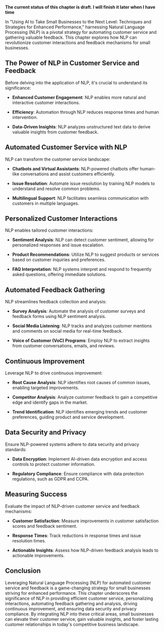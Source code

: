 **The current status of this chapter is draft. I will finish it later when I have time**

In "Using AI to Take Small Businesses to the Next Level: Techniques and Strategies for Enhanced Performance," harnessing Natural Language Processing (NLP) is a pivotal strategy for automating customer service and gathering valuable feedback. This chapter explores how NLP can revolutionize customer interactions and feedback mechanisms for small businesses.

The Power of NLP in Customer Service and Feedback
-------------------------------------------------

Before delving into the application of NLP, it's crucial to understand its significance:

* **Enhanced Customer Engagement**: NLP enables more natural and interactive customer interactions.

* **Efficiency**: Automation through NLP reduces response times and human intervention.

* **Data-Driven Insights**: NLP analyzes unstructured text data to derive valuable insights from customer feedback.

Automated Customer Service with NLP
-----------------------------------

NLP can transform the customer service landscape:

* **Chatbots and Virtual Assistants**: NLP-powered chatbots offer human-like conversations and assist customers efficiently.

* **Issue Resolution**: Automate issue resolution by training NLP models to understand and resolve common problems.

* **Multilingual Support**: NLP facilitates seamless communication with customers in multiple languages.

Personalized Customer Interactions
----------------------------------

NLP enables tailored customer interactions:

* **Sentiment Analysis**: NLP can detect customer sentiment, allowing for personalized responses and issue escalation.

* **Product Recommendations**: Utilize NLP to suggest products or services based on customer inquiries and preferences.

* **FAQ Interpretation**: NLP systems interpret and respond to frequently asked questions, offering immediate solutions.

Automated Feedback Gathering
----------------------------

NLP streamlines feedback collection and analysis:

* **Survey Analysis**: Automate the analysis of customer surveys and feedback forms using NLP sentiment analysis.

* **Social Media Listening**: NLP tracks and analyzes customer mentions and comments on social media for real-time feedback.

* **Voice of Customer (VoC) Programs**: Employ NLP to extract insights from customer conversations, emails, and reviews.

Continuous Improvement
----------------------

Leverage NLP to drive continuous improvement:

* **Root Cause Analysis**: NLP identifies root causes of common issues, enabling targeted improvements.

* **Competitor Analysis**: Analyze customer feedback to gain a competitive edge and identify gaps in the market.

* **Trend Identification**: NLP identifies emerging trends and customer preferences, guiding product and service development.

Data Security and Privacy
-------------------------

Ensure NLP-powered systems adhere to data security and privacy standards:

* **Data Encryption**: Implement AI-driven data encryption and access controls to protect customer information.

* **Regulatory Compliance**: Ensure compliance with data protection regulations, such as GDPR and CCPA.

Measuring Success
-----------------

Evaluate the impact of NLP-driven customer service and feedback mechanisms:

* **Customer Satisfaction**: Measure improvements in customer satisfaction scores and feedback sentiment.

* **Response Times**: Track reductions in response times and issue resolution times.

* **Actionable Insights**: Assess how NLP-driven feedback analysis leads to actionable improvements.

Conclusion
----------

Leveraging Natural Language Processing (NLP) for automated customer service and feedback is a game-changing strategy for small businesses striving for enhanced performance. This chapter underscores the significance of NLP in providing efficient customer service, personalizing interactions, automating feedback gathering and analysis, driving continuous improvement, and ensuring data security and privacy compliance. By integrating NLP into these critical areas, small businesses can elevate their customer service, gain valuable insights, and foster lasting customer relationships in today's competitive business landscape.
